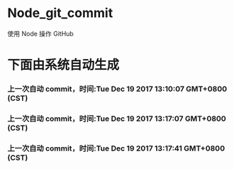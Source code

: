 # Node_git_commit
使用 Node 操作 GitHub

# 下面由系统自动生成

### 上一次自动 commit，时间:Tue Dec 19 2017 13:10:07 GMT+0800 (CST)
### 上一次自动 commit，时间:Tue Dec 19 2017 13:17:07 GMT+0800 (CST)
### 上一次自动 commit，时间:Tue Dec 19 2017 13:17:41 GMT+0800 (CST)
